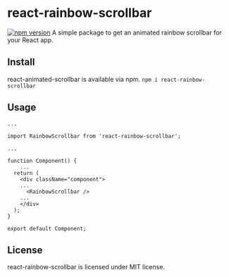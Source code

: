 # react-rainbow-scrollbar
[![npm version](https://badge.fury.io/js/react-rainbow-scrollbar.svg)](https://badge.fury.io/js/react-rainbow-scrollbar)
A simple package to get an animated rainbow scrollbar for your React app.

## Install
react-animated-scrollbar is available via npm.
`npm i react-rainbow-scrollbar`

## Usage

```
...

import RainbowScrollbar from 'react-rainbow-scrollbar';

...

function Component() {
    ...
  return (
    <div className="component">
    ...
      <RainbowScrollbar />
    ...
    </div>
  );
}

export default Component;
```

## License
react-rainbow-scrollbar is licensed under MIT license.